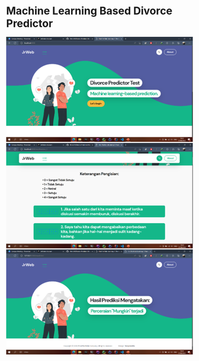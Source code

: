 # Machine Learning Based Divorce Predictor
![img.png](static/images/img.png)
![img_1.png](static/images/img_1.png)
![img_2.png](static/images/img_2.png)